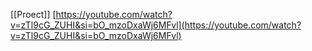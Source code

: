 [[Proect]]
[https://youtube.com/watch?v=zTl9cG_ZUHI&si=bO_mzoDxaWj6MFvl](https://youtube.com/watch?v=zTl9cG_ZUHI&si=bO_mzoDxaWj6MFvl)